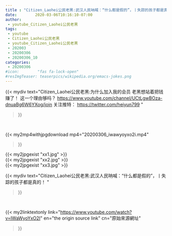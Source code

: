 ```yaml
---
title : "Citizen_Laohei公民老黑:武汉人民呐喊：“什么都是假的”，丨失踪的孩子都是真的！ "
date:        2020-03-06T10:16:10-07:00
author:
 - youtube_Citizen_Laohei公民老黑
tags:
 - youtube
 - Citizen_Laohei公民老黑
 - youtube_Citizen_Laohei公民老黑
 - 202003
 - 20200306
 - 20200306_10
categories:
 - 20200306
#icon:        "fas fa-lock-open"
#resImgTeaser: teaserpics/wikipedia.org/emacs-jokes.png
---
```


{{< mydiv text="Citizen_Laohei公民老黑:为什么加入我的会员 老黑想站着把钱赚了！ 这一个理由够吗？ https://www.youtube.com/channel/UCtLgwBOza-dnuaBg6W6YXog/join  关注推特： https://twitter.com/heiyun799 "
>}}
<br>


{{< my2mp4withjpgdownload mp4="20200306_iwawyoyxo2i.mp4"
>}}

{{< my2jpgexist "xx1.jpg" >}}<br>
{{< my2jpgexist "xx2.jpg" >}}<br>
{{< my2jpgexist "xx3.jpg" >}}<br>



{{< mydiv text="Citizen_Laohei公民老黑:武汉人民呐喊：“什么都是假的”，丨失踪的孩子都是真的！ "
>}}
<br>

{{< my2linktextonly link="https://www.youtube.com/watch?v=IWaWyoYxO2I"
en="the origin source link" cn="原始來源網址"
>}}


<br>

